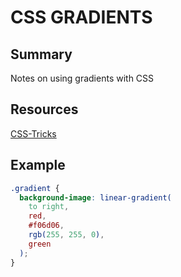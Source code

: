 # CSS GRADIENTS

## Summary

Notes on using gradients with CSS

## Resources

[CSS-Tricks](https://css-tricks.com/css3-gradients/)

## Example

```css
.gradient {
  background-image: linear-gradient(
    to right,
    red,
    #f06d06,
    rgb(255, 255, 0),
    green
  );
}
```
